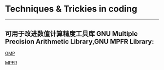 # Techniques & Trickies in coding 
---
## 可用于改进数值计算精度工具库 GNU Multiple Precision Arithmetic Library,GNU MPFR Library:

[GMP](https://www.gmplib.org/)

[MPFR](http://www.mpfr.org/)
